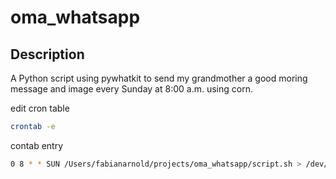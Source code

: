 # oma_whatsapp
## Description
A Python script using pywhatkit to send my grandmother a good moring message and image every Sunday at 8:00 a.m. using corn.

edit cron table 
``` bash
crontab -e
```
contab entry
```bash
0 8 * * SUN /Users/fabianarnold/projects/oma_whatsapp/script.sh > /dev/null 2>&1
```
